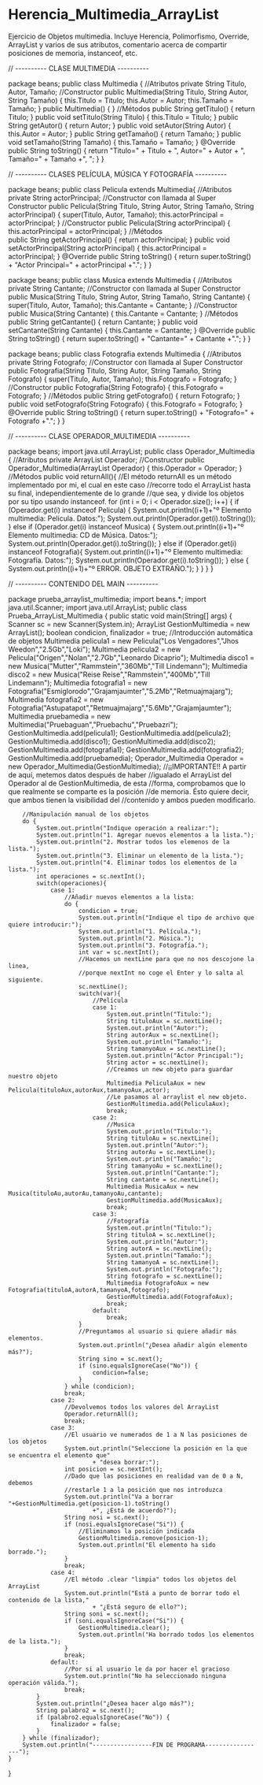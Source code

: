 Herencia_Multimedia_ArrayList
=============================

Ejercicio de Objetos multimedia. Incluye Herencia, Polimorfismo, Override, ArrayList y varios de sus atributos, comentario acerca de compartir posiciones de memoria, instanceof, etc.

// ---------- CLASE MULTIMEDIA ----------

package beans;
public class Multimedia {
    //Atributos
    private String Titulo, Autor, Tamaño;
    //Constructor
    public Multimedia(String Titulo, String Autor, String Tamaño) {
        this.Titulo = Titulo;
        this.Autor = Autor;
        this.Tamaño = Tamaño;
    }
    public Multimedia() {
    }
    //Métodos
    public String getTitulo() {
        return Titulo;
    }
    public void setTitulo(String Titulo) {
        this.Titulo = Titulo;
    }
    public String getAutor() {
        return Autor;
    }
    public void setAutor(String Autor) {
        this.Autor = Autor;
    }
    public String getTamaño() {
        return Tamaño;
    }
    public void setTamaño(String Tamaño) {
        this.Tamaño = Tamaño;
    }
    @Override
    public String toString() {
        return "Titulo=" + Titulo + ", Autor=" + Autor + ", Tamaño=" + Tamaño +", ";
    }
}

// ---------- CLASES PELÍCULA, MÚSICA Y FOTOGRAFÍA ----------

package beans;
public class Pelicula extends Multimedia{
    //Atributos
    private String actorPrincipal;
    //Constructor con llamada al Super Constructor
    public Pelicula(String Titulo, String Autor, String Tamaño, String actorPrincipal) {
        super(Titulo, Autor, Tamaño);
        this.actorPrincipal = actorPrincipal;
    }
    //Constructor
    public Pelicula(String actorPrincipal) {
        this.actorPrincipal = actorPrincipal;
    }
    //Métodos  
    public String getActorPrincipal() {
        return actorPrincipal;
    }
    public void setActorPrincipal(String actorPrincipal) {
        this.actorPrincipal = actorPrincipal;
    }
    @Override
    public String toString() {
        return super.toString() + "Actor Principal=" + actorPrincipal +".";
    }
}

package beans;
public class Musica extends Multimedia {
    //Atributos
    private String Cantante;
    //Constructor con llamada al Super Constructor
    public Musica(String Titulo, String Autor, String Tamaño, String Cantante) {
        super(Titulo, Autor, Tamaño);
        this.Cantante = Cantante;
    }
    //Constructor
    public Musica(String Cantante) {
        this.Cantante = Cantante;
    }
    //Métodos
    public String getCantante() {
        return Cantante;
    }
    public void setCantante(String Cantante) {
        this.Cantante = Cantante;
    }
    @Override
    public String toString() {
        return super.toString() + "Cantante=" + Cantante +".";
    }
}

package beans;
public class Fotografia extends Multimedia {
    //Atributos
    private String Fotografo;
    //Constructor con llamada al Super Constructor
    public Fotografia(String Titulo, String Autor, String Tamaño, String Fotografo) {
        super(Titulo, Autor, Tamaño);
        this.Fotografo = Fotografo;
    }
    //Constructor
    public Fotografia(String Fotografo) {
        this.Fotografo = Fotografo;
    }
    //Métodos
    public String getFotografo() {
        return Fotografo;
    }
    public void setFotografo(String Fotografo) {
        this.Fotografo = Fotografo;
    }
    @Override
    public String toString() {
        return super.toString() + "Fotografo=" + Fotografo +".";
    }
}

// ---------- CLASE OPERADOR_MULTIMEDIA ----------

package beans;
import java.util.ArrayList;
public class Operador_Multimedia {
    //Atributos
    private ArrayList<Multimedia> Operador;
    //Constructor
    public Operador_Multimedia(ArrayList<Multimedia> Operador) {
        this.Operador = Operador;
    }
    //Métodos
    public void returnAll(){
    //El método returnAll es un método implementado por mi, el cual en este caso
    //recorre todo el ArrayList hasta su final, independientemente de lo grande
    //que sea, y divide los objetos por su tipo usando instanceof.
        for (int i = 0; i < Operador.size(); i++) {
            if (Operador.get(i) instanceof Pelicula) {
                System.out.println((i+1)+"º Elemento multimedia: Película. Datos:");
                System.out.println(Operador.get(i).toString());
            }
            else if (Operador.get(i) instanceof Musica) {
                System.out.println((i+1)+"º Elemento multimedia: CD de Música. Datos:");
                System.out.println(Operador.get(i).toString());
            }
            else if (Operador.get(i) instanceof Fotografia){
                System.out.println((i+1)+"º Elemento multimedia: Fotografía. Datos:");
                System.out.println(Operador.get(i).toString());
            } else {
                System.out.println((i+1)+"º ERROR. OBJETO EXTRAÑO.");
            }
        }
    }
}

// ---------- CONTENIDO DEL MAIN ----------

package prueba_arraylist_multimedia;
import beans.*;
import java.util.Scanner;
import java.util.ArrayList;
public class Prueba_ArrayList_Multimedia {
    public static void main(String[] args) {
        Scanner sc = new Scanner(System.in);
        ArrayList<Multimedia> GestionMultimedia = new ArrayList();
        boolean condicion, finalizador = true;
        //Introducción automática de objetos
        Multimedia pelicula1 = new Pelicula("Los Vengadores","Jhos Weedon","2.5Gb","Loki");
        Multimedia pelicula2 = new Pelicula("Origen","Nolan","2.7Gb","Leonardo Dicaprio");
        Multimedia disco1 = new Musica("Mutter","Rammstein","360Mb","Till Lindemann");
        Multimedia disco2 = new Musica("Reise Reise","Rammstein","400Mb","Till Lindemann");
        Multimedia fotografia1 = new Fotografia("Esmiglorodo","Grajamjaumter","5.2Mb","Retmuajmajarg");
        Multimedia fotografia2 = new Fotografia("Astupatapot","Retmuajmajarg","5.6Mb","Grajamjaumter");
        Multimedia pruebamedia = new Multimedia("Pruebaguan","Pruebachu","Pruebazri");
        GestionMultimedia.add(pelicula1);
        GestionMultimedia.add(pelicula2);
        GestionMultimedia.add(disco1);
        GestionMultimedia.add(disco2);
        GestionMultimedia.add(fotografia1);
        GestionMultimedia.add(fotografia2);
        GestionMultimedia.add(pruebamedia);
        Operador_Multimedia Operador = new Operador_Multimedia(GestionMultimedia);
        //¡¡IMPORTANTE!! A partir de aquí, metemos datos después de haber
        //igualado el ArrayList del Operador al de GestionMultimedia, de esta
        //forma, comprobamos que lo que realmente se comparte es la posición
        //de memoria. Ésto quiere decir, que ambos tienen la visibilidad del
        //contenido y ambos pueden modificarlo.
        
        //Manipulación manual de los objetos
        do {
            System.out.println("Indique operación a realizar:");
            System.out.println("1. Agregar nuevos elementos a la lista.");
            System.out.println("2. Mostrar todos los elemenos de la lista.");
            System.out.println("3. Eliminar un elemento de la lista.");
            System.out.println("4. Eliminar todos los elementos de la lista.");
            int operaciones = sc.nextInt();
            switch(operaciones){
                case 1:
                    //Añadir nuevos elementos a la lista:
                    do {
                        condicion = true;
                        System.out.println("Indique el tipo de archivo que quiere introducir:");
                        System.out.println("1. Película.");
                        System.out.println("2. Música.");
                        System.out.println("3. Fotografía.");
                        int var = sc.nextInt();
                        //Hacemos un nextLine para que no nos descojone la linea,
                        //porque nextInt no coge el Enter y lo salta al siguiente.
                        sc.nextLine();
                        switch(var){
                            //Película
                            case 1:
                                System.out.println("Titulo:");
                                String tituloAux = sc.nextLine();
                                System.out.println("Autor:");
                                String autorAux = sc.nextLine();
                                System.out.println("Tamaño:");
                                String tamanyoAux = sc.nextLine();
                                System.out.println("Actor Principal:");
                                String actor = sc.nextLine();
                                //Creamos un new objeto para guardar nuestro objeto
                                Multimedia PeliculaAux = new Pelicula(tituloAux,autorAux,tamanyoAux,actor);
                                //Le pasamos al arraylist el new objeto.
                                GestionMultimedia.add(PeliculaAux);
                                break;
                            case 2:
                                //Musica
                                System.out.println("Titulo:");
                                String tituloAu = sc.nextLine();
                                System.out.println("Autor:");
                                String autorAu = sc.nextLine();
                                System.out.println("Tamaño:");
                                String tamanyoAu = sc.nextLine();
                                System.out.println("Cantante:");
                                String cantante = sc.nextLine();
                                Multimedia MusicaAux = new Musica(tituloAu,autorAu,tamanyoAu,cantante);
                                GestionMultimedia.add(MusicaAux);
                                break;
                            case 3:
                                //Fotografía
                                System.out.println("Titulo:");
                                String tituloA = sc.nextLine();
                                System.out.println("Autor:");
                                String autorA = sc.nextLine();
                                System.out.println("Tamaño:");
                                String tamanyoA = sc.nextLine();
                                System.out.println("Fotografo:");
                                String fotografo = sc.nextLine();
                                Multimedia FotografoAux = new Fotografia(tituloA,autorA,tamanyoA,fotografo);
                                GestionMultimedia.add(FotografoAux);
                                break;
                            default:
                                break;
                        }
                        //Preguntamos al usuario si quiere añadir más elementos.
                        System.out.println("¿Desea añadir algún elemento más?");
                        String sino = sc.next();
                        if (sino.equalsIgnoreCase("No")) {
                            condicion=false;
                        }
                    } while (condicion);
                    break;
                case 2:
                    //Devolvemos todos los valores del ArrayList
                    Operador.returnAll();
                    break;
                case 3:
                    //El usuario ve numerados de 1 a N las posiciones de los objetos
                    System.out.println("Seleccione la posición en la que se encuentra el elemento que"
                            + "desea borrar:");
                    int posicion = sc.nextInt();
                    //Dado que las posiciones en realidad van de 0 a N, debemos
                    //restarle 1 a la posición que nos introduzca
                    System.out.println("Va a borrar "+GestionMultimedia.get(posicion-1).toString()
                            +", ¿Está de acuerdo?");
                    String nosi = sc.next();
                    if (nosi.equalsIgnoreCase("Si")) {
                        //Eliminamos la posición indicada
                        GestionMultimedia.remove(posicion-1);
                        System.out.println("El elemento ha sido borrado.");
                    }
                    break;
                case 4:
                    //El método .clear "limpia" todos los objetos del ArrayList
                    System.out.println("Está a punto de borrar todo el contenido de la lista,"
                            + "¿Está seguro de ello?");
                    String soni = sc.next();
                    if (soni.equalsIgnoreCase("Si")) {
                        GestionMultimedia.clear();
                        System.out.println("Ha borrado todos los elementos de la lista.");
                    }
                    break;
                default:
                    //Por si al usuario le da por hacer el gracioso
                    System.out.println("No ha seleccionado ninguna operación válida.");
                    break;
            }
            System.out.println("¿Desea hacer algo más?");
            String palabro2 = sc.next();
            if (palabro2.equalsIgnoreCase("No")) {
                finalizador = false;
            }
        } while (finalizador);
        System.out.println("-----------------FIN DE PROGRAMA-----------------");
    }
}
